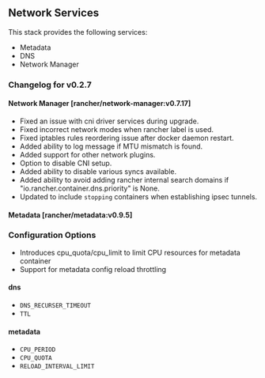 ## Network Services

This stack provides the following services:

* Metadata
* DNS
* Network Manager

### Changelog for v0.2.7

#### Network Manager [rancher/network-manager:v0.7.17]
* Fixed an issue with cni driver services during upgrade.
* Fixed incorrect network modes when rancher label is used.
* Fixed iptables rules reordering issue after docker daemon restart.
* Added ability to log message if MTU mismatch is found.
* Added support for other network plugins.
* Option to disable CNI setup.
* Added ability to disable various syncs available.
* Added ability to avoid adding rancher internal search domains if "io.rancher.container.dns.priority" is None.
* Updated to include `stopping` containers when establishing ipsec tunnels.


#### Metadata [rancher/metadata:v0.9.5]

### Configuration Options
* Introduces cpu_quota/cpu_limit to limit CPU resources for metadata container
* Support for metadata config reload throttling

#### dns

* `DNS_RECURSER_TIMEOUT`
* `TTL`

#### metadata

* `CPU_PERIOD`
* `CPU_QUOTA`
* `RELOAD_INTERVAL_LIMIT`
